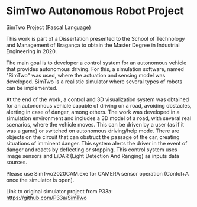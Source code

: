 # SimTwo Autonomous Robot Project 
SimTwo Project (Pascal Language)


This work is part of a Dissertation presented to the School of Technology and Management of Bragança to obtain the Master Degree in Industrial Engineering in 2020. 

The main goal is to developer a control system for an autonomous vehicle that provides autonomous driving. For this, a simulation software, named "SimTwo" was used, where the actuation and sensing model was developed. SimTwo is a realistic simulator where several types of robots can be implemented. 

At the end of the work, a control and 3D visualization system was obtained for an autonomous vehicle capable of driving on a road, avoiding obstacles, alerting in case of danger, among others. The work was developed in a simulation environment and includes a 3D model of a road, with several real scenarios, where the vehicle moves. This can be driven by a user (as if it was a game) or switched on autonomous driving/help mode. There are objects on the circuit that can obstruct the passage of the car, creating situations of imminent danger. This system alerts the driver in the event of danger and reacts by deflecting or stopping. This control system uses image sensors and LiDAR (Light Detection And Ranging) as inputs data sources.

Please use SimTwo2020CAM.exe for CAMERA sensor operation (Contol+A once the simulator is open).

Link to original simulator project from P33a:
https://github.com/P33a/SimTwo
